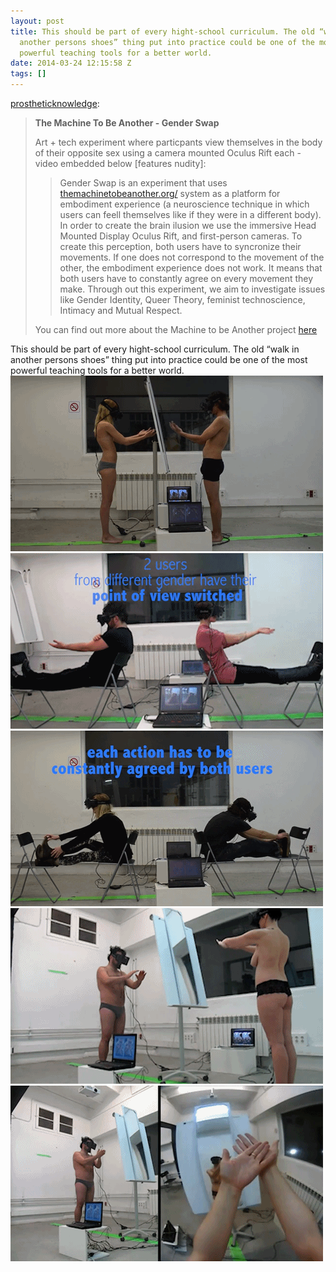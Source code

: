 ```yaml
---
layout: post
title: This should be part of every hight-school curriculum. The old “walk in
  another persons shoes” thing put into practice could be one of the most
  powerful teaching tools for a better world.
date: 2014-03-24 12:15:58 Z
tags: []
---
```

[prostheticknowledge](http://prostheticknowledge.tumblr.com/post/73874584298/the-machine-to-be-another-gender-swap-art):

> **The Machine To Be Another - Gender Swap**
> 
> Art + tech experiment where particpants view themselves in the body of their opposite sex using a camera mounted Oculus Rift each - video embedded below \[features nudity\]:
> 
> > Gender Swap is an experiment that uses [themachinetobeanother.org/](http://www.themachinetobeanother.org/) system as a platform for embodiment experience (a neuroscience technique in which users can feell themselves like if they were in a different body). In order to create the brain ilusion we use the immersive Head Mounted Display Oculus Rift, and first-person cameras. To create this perception, both users have to syncronize their movements. If one does not correspond to the movement of the other, the embodiment experience does not work. It means that both users have to constantly agree on every movement they make. Through out this experiment, we aim to investigate issues like Gender Identity, Queer Theory, feminist technoscience, Intimacy and Mutual Respect.
> 
> You can find out more about the Machine to be Another project [here](http://www.themachinetobeanother.org/ "http://www.themachinetobeanother.org/")

This should be part of every hight-school curriculum. The old “walk in another persons shoes” thing put into practice could be one of the most powerful teaching tools for a better world.
![](/media/2014/03/80569285846_0.gif)
![](/media/2014/03/80569285846_1.gif)
![](/media/2014/03/80569285846_2.gif)
![](/media/2014/03/80569285846_3.gif)
![](/media/2014/03/80569285846_4.gif)
